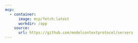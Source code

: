 ```yaml
---
mcp:
  - container:
      image: mcp/fetch:latest
      workdir: /app
    source:
      url: https://github.com/modelcontextprotocol/servers
---
```


